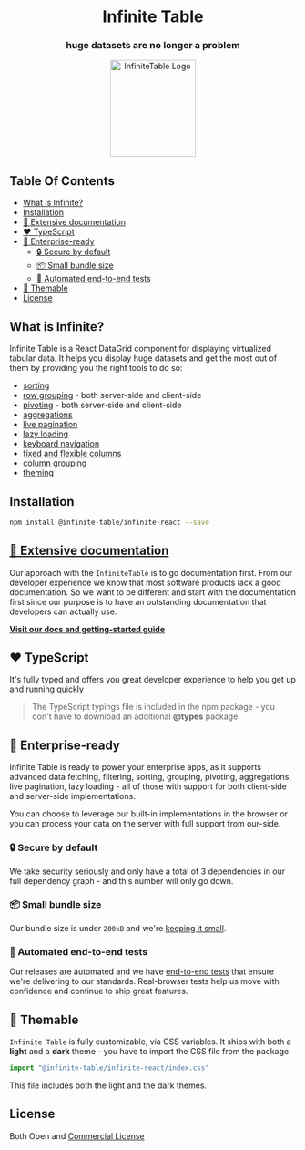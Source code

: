 
<div align="center">

<h1>
<b>Infinite Table</b>
</h1>
<h3> huge datasets are no longer a problem</h3>
  <a href="https://infinite-table.com">
    <img width="150px" height="170px" alt="InfiniteTable Logo" src="https://infinite-table.com/logo-infinite.svg">
  </a>

</div>

## Table Of Contents

<!-- START doctoc generated TOC please keep comment here to allow auto update -->
<!-- DON'T EDIT THIS SECTION, INSTEAD RE-RUN doctoc TO UPDATE -->

- [What is Infinite?](#what-is-infinite)
- [Installation](#installation)
- [📄 Extensive documentation](#-extensive-documentation)
- [❤️ TypeScript](#-typescript)
- [🏢 Enterprise-ready](#-enterprise-ready)
  - [🔒 Secure by default](#-secure-by-default)
  - [📦 Small bundle size](#-small-bundle-size)
  - [🧪 Automated end-to-end tests](#%F0%9F%A7%AA-automated-end-to-end-tests)
- [🎨 Themable](#-themable)
- [License](#license)

<!-- END doctoc generated TOC please keep comment here to allow auto update -->


## What is Infinite?

Infinite Table is a React DataGrid component for displaying virtualized tabular data. It helps you display huge datasets and get the most out of them by providing you the right tools to do so: 

* [sorting](https://infinite-table.com/docs/latest/learn/working-with-data/sorting)
* [row grouping](https://infinite-table.com/docs/latest/learn/grouping-and-pivoting/grouping-rows) - both server-side and client-side
* [pivoting](https://infinite-table.com/docs/latest/learn/grouping-and-pivoting/pivoting) - both server-side and client-side
* [aggregations](https://infinite-table.com/docs/latest/learn/grouping-and-pivoting/grouping-rows#aggregations)
* [live pagination](https://infinite-table.com/docs/latest/learn/working-with-data/live-pagination)
* [lazy loading](https://infinite-table.com/docs/latest/learn/working-with-data/lazy-loading)
* [keyboard navigation](https://infinite-table.com/docs/latest/learn/keyboard-navigation/navigating-cells)
* [fixed and flexible columns](https://infinite-table.com/docs/latest/learn/columns/fixed-and-flexible-size)
* [column grouping](https://infinite-table.com/docs/latest/learn/column-groups)
* [theming](https://infinite-table.com/docs/latest/learn/theming)


## Installation

```bash
npm install @infinite-table/infinite-react --save
```

## [📄 Extensive documentation](https://infinite-table.com/docs)

Our approach with the `InfiniteTable` is to go documentation first. From our developer experience we know that most software products lack a good documentation. So we want to be different and start with the documentation first since our purpose is to have an outstanding documentation that developers can actually use.

**[Visit our docs and getting-started guide](https://infinite-table.com/docs)**

## ❤️ TypeScript

It's fully typed and offers you great developer experience to help you get up and running quickly

> The TypeScript typings file is included in the npm package - you don't have to download an additional **@types** package.

## 🏢 Enterprise-ready

Infinite Table is ready to power your enterprise apps, as it supports advanced data fetching, filtering, sorting, grouping, pivoting, aggregations, live pagination, lazy loading - all of those with support for both client-side and server-side implementations.

You can choose to leverage our built-in implementations in the browser or you can process your data on the server with full support from our-side.

### 🔒 Secure by default

We take security seriously and only have a total of 3 dependencies in our full dependency graph - and this number will only go down.

### 📦 Small bundle size

Our bundle size is under `200kB` and we're [keeping it small](https://bundlephobia.com/package/@infinite-table/infinite-react).

### 🧪 Automated end-to-end tests

Our releases are automated and we have [end-to-end tests](https://github.com/infinite-table/infinite-react/tree/master/source/examples/src/pages/tests) that ensure we're delivering to our standards. Real-browser tests help us move with confidence and continue to ship great features.


## 🎨 Themable

`Infinite Table` is fully customizable, via CSS variables. It ships with both a **light** and a **dark** theme - you have to import the CSS file from the package.

```js
import "@infinite-table/infinite-react/index.css"
```

This file includes both the light and the dark themes.


## License 

Both Open and [Commercial License](https://github.com/infinite-table/react-table/blob/master/source/LICENSE.md)